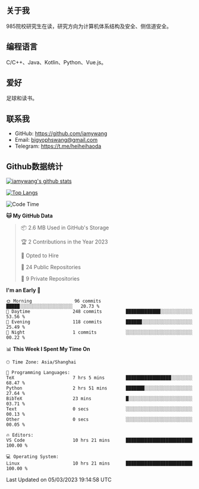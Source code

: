 ## 关于我

985院校研究生在读，研究方向为计算机体系结构及安全、侧信道安全。

## 编程语言

C/C++、Java、Kotlin、Python、Vue.js。

## 爱好

足球和读书。

## 联系我

- GitHub: https://github.com/iamywang
- Email: bigyophswang@gmail.com
- Telegram: https://t.me/heiheihaoda

## Github数据统计

[![iamywang's github stats](https://github-readme-stats.vercel.app/api?username=iamywang&count_private=true&show_icons=true)]()

[![Top Langs](https://github-readme-stats.vercel.app/api/top-langs/?username=iamywang&layout=compact)]()

<!--START_SECTION:waka-->
![Code Time](http://img.shields.io/badge/Code%20Time-748%20hrs%2051%20mins-blue)

**🐱 My GitHub Data** 

> 📦 2.6 MB Used in GitHub's Storage 
 > 
> 🏆 2 Contributions in the Year 2023
 > 
> 💼 Opted to Hire
 > 
> 📜 24 Public Repositories 
 > 
> 🔑 9 Private Repositories 
 > 
**I'm an Early 🐤** 

```text
🌞 Morning                96 commits          █████░░░░░░░░░░░░░░░░░░░░   20.73 % 
🌆 Daytime                248 commits         █████████████░░░░░░░░░░░░   53.56 % 
🌃 Evening                118 commits         ██████░░░░░░░░░░░░░░░░░░░   25.49 % 
🌙 Night                  1 commits           ░░░░░░░░░░░░░░░░░░░░░░░░░   00.22 % 
```


📊 **This Week I Spent My Time On** 

```text
🕑︎ Time Zone: Asia/Shanghai

💬 Programming Languages: 
TeX                      7 hrs 5 mins        █████████████████░░░░░░░░   68.47 % 
Python                   2 hrs 51 mins       ███████░░░░░░░░░░░░░░░░░░   27.64 % 
BibTeX                   23 mins             █░░░░░░░░░░░░░░░░░░░░░░░░   03.71 % 
Text                     0 secs              ░░░░░░░░░░░░░░░░░░░░░░░░░   00.13 % 
Other                    0 secs              ░░░░░░░░░░░░░░░░░░░░░░░░░   00.05 % 

🔥 Editors: 
VS Code                  10 hrs 21 mins      █████████████████████████   100.00 % 

💻 Operating System: 
Linux                    10 hrs 21 mins      █████████████████████████   100.00 % 
```


 Last Updated on 05/03/2023 19:14:58 UTC
<!--END_SECTION:waka-->
